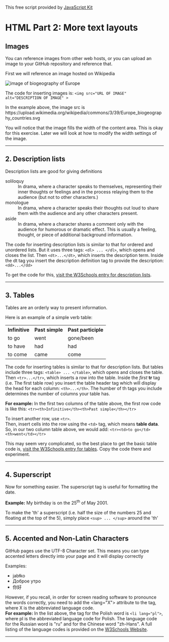 <script>
<!--

//Bread crumb script - Kevin Lynn Brown
//Duplicate directory names bug fix by JavaScriptKit.com
//Visit JavaScript Kit (http://javascriptkit.com) for script

var path = "";
var href = document.location.href;
var s = href.split("/");
for (var i=2;i<(s.length-1);i++) {
path+="<a href=\""+href.substring(0,href.indexOf("/"+s[i])+s[i].length+1)+"/\">"+s[i]+"</a> / ";
}
i=s.length-1;
path+="<a href=\""+href.substring(0,href.indexOf(s[i])+s[i].length)+"\">"+s[i]+"</a>";
var url = window.location.protocol + "//" + path;
var res = url.replace("https://", "");
document.writeln(res);
//-->
</script>

<p align="left">This free script provided by <a href="http://javascriptkit.com">JavaScript Kit</a></p>
<h1>HTML Part 2: More text layouts</h1>
<h2>Images</h2>
<p>You can reference images from other web hosts, or you can upload an image to your GitHub repository and reference that.<p>
<p>First we will reference an image hosted on Wikipedia</p>
<img src="https://upload.wikimedia.org/wikipedia/commons/3/39/Europe_biogeography_countries.svg" alt="image of biogeography of Europe">
<p>The code for inserting images is: <code>&lt;img src="URL OF IMAGE" alt="DESCRIPTION OF IMAGE" &gt;</code></p>
<p>In the example above, the image src is https://upload.wikimedia.org/wikipedia/commons/3/39/Europe_biogeography_countries.svg </p>
<p>You will notice that the image fills the width of the content area. This is okay for this exercise. Later we will look at how to modify the width settings of the image.</p>

<hr>

<h2>2. Description lists</h2>
<p>Description lists are good for giving definitions</p>
<dl>
  <dt>soliloquy</dt>
  <dd>In drama, where a character speaks to themselves, representing their inner thoughts or feelings and in the process relaying them to the audience (but not to other characters.)</dd>
  <dt>monologue</dt>
  <dd>In drama, where a character speaks their thoughts out loud to share them with the audience and any other characters present.</dd>
  <dt>aside</dt>
  <dd>In drama, where a character shares a comment only with the audience for humorous or dramatic effect. This is usually a feeling, thought, or piece of additional background information.</dd>
</dl>
<p>The code for inserting description lists is similar to that for ordered and unordered lists. But it uses three tags: <code>&lt;dl&gt; ... &lt;/dl&gt;</code>, which opens and closes the list. Then <code>&lt;dt&gt;...&lt;/dt&gt;</code>, which inserts the description term. Inside the dt tag you insert the description definition tag to provide the description: <code>&lt;dd&gt;...&lt;/dd&gt;</code></p>
<p>To get the code for this, <a href="https://www.w3schools.com/tags/tag_dl.asp">visit the W3Schools entry for description lists</a>.</p>

<hr>
<h2>3. Tables</h2>
<p>Tables are an orderly way to present information.</p>
<p>Here is an example of a simple verb table:</p>
<table>
  <tr><th>Infinitive</th><th>Past simple</th><th>Past participle</th></tr>
  <tr>
    <td>to go</td><td>went</td><td>gone/been</td>
  </tr>
   <tr>
    <td>to have</td><td>had</td><td>had</td>
  </tr>
  <tr>
    <td>to come</td><td>came</td><td>come</td>
  </tr>
  </table>
  
<p>The code for inserting tables is similar to that for description lists. But tables include three tags: <code>&lt;table&gt; ... &lt;/table&gt;</code>, which opens and closes the table. Then <code>&lt;tr&gt;...&lt;/tr&gt;</code>, which inserts a row into the table. Inside the <em>first</em> <b>tr</b> tag (i.e. The first table row) you insert the table header tag which will display the head for each column: <code>&lt;th&gt;...&lt;/th&gt;</code>. The humber of th tags you include determines the number of columns your table has.</p>
  
<p><b>For example:</b> In the first two columns of the table above, the first row code is like this: <code>&lt;tr&gt;&lt;th&gt;Infinitive&lt;/th&gt;&lt;th&gt;Past simple&lt;/th&gt;&lt;/tr&gt;</code></p>
<p>To insert another row, use <code>&lt;tr&gt;</code>.<br>
Then, insert cells into the row using the <code>&lt;td&gt;</code> tag, which means <b>table data</b>.<br>
So, in our two column table above, we would add: <code>&lt;tr&gt;&lt;td&gt;to go&lt;/td&gt;&lt;th&gt;went&lt;/td&gt;&lt;/tr&gt;</code></p>
<p>This may seem very complicated, so the best place to get the basic table code is, <a href="https://www.w3schools.com/tags/tag_table.asp">visit the W3Schools entry for tables</a>. Copy the code there and experiment.</p>

<hr>

<h2>4. Superscript</h2>
<p>Now for something easier. The superscript tag is useful for formatting the date.</p>
<p><b>Example:</b> My birthday is on the 25<sup>th</sup> of May 2001.</p>
<p>To make the 'th' a superscript (i.e. half the size of the numbers 25 and floating at the top of the 5), simply place <code>&lt;sup&gt; ... &lt;/sup&gt;</code> around the 'th'</p>
<hr>

<h2>5. Accented and Non-Latin Characters</h2>
<p>GitHub pages use the UTF-8 Character set. This means you can type accented letters directly into your page and it will display correctly</p>
<p>Examples:</p>
<ul>
    <li lang="pl">jabłko</li>
    <li lang="ru">Доброе утро</li>
    <li lang="zh-Hans">你好</li>
</ul>
<p>However, if you recall, in order for screen reading software to pronounce the words correctly, you need to add the &lt;lang="X"&gt; attribute to the tag, where X is the abbreviated language code.<br>
  <b>For example:</b> In the list above, the tag for the Polish word is <code>&lt;li lang="pl"&gt;</code>, where pl is the abbreviated language code for Polish. The language code for the Russian word is "ru" and for the Chinese word "zh-Hans". A full listing of the language codes is provided on the <a href="https://www.w3schools.com/tags/ref_language_codes.asp">W3Schools Website</a>.
</p>
<hr>

